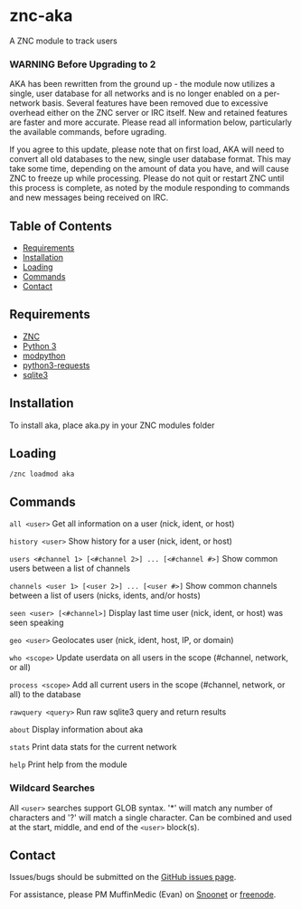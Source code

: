 # znc-aka
A ZNC module to track users

### WARNING Before Upgrading to 2

AKA has been rewritten from the ground up - the module now utilizes a single, user database for all networks and is no longer enabled on a per-network basis. Several features have been removed due to excessive overhead either on the ZNC server or IRC itself. New and retained features are faster and more accurate. Please read all information below, particularly the available commands, before ugrading.

If you agree to this update, please note that on first load, AKA will need to convert all old databases to the new, single user database format. This may take some time, depending on the amount of data you have, and will cause ZNC to freeze up while processing. Please do not quit or restart ZNC until this process is complete, as noted by the module responding to commands and new messages being received on IRC.

## Table of Contents
- [Requirements](#requirements)
- [Installation](#installation)
- [Loading](#loading)
- [Commands](#commands)
- [Contact](#contact)

## Requirements
 * <a href="http://znc.in">ZNC</a>
 * <a href="https://www.python.org">Python 3</a>
 * <a href="http://wiki.znc.in/Modpython">modpython</a>
 * <a href="http://docs.python-requests.org/en/latest/">python3-requests</a>
 * <a href="https://www.sqlite.org">sqlite3</a>

## Installation
To install aka, place aka.py in your ZNC modules folder

## Loading
`/znc loadmod aka`

## Commands

`all <user>` Get all information on a user (nick, ident, or host)

`history <user>` Show history for a user (nick, ident, or host)

`users <#channel 1> [<#channel 2>] ... [<#channel #>]` Show common users between a list of channels

`channels <user 1> [<user 2>] ... [<user #>]` Show common channels between a list of users (nicks, idents, and/or hosts)

`seen <user> [<#channel>]` Display last time user (nick, ident, or host) was seen speaking

`geo <user>` Geolocates user (nick, ident, host, IP, or domain)

`who <scope>` Update userdata on all users in the scope (#channel, network, or all)

`process <scope>` Add all current users in the scope (#channel, network, or all) to the database

`rawquery <query>` Run raw sqlite3 query and return results

`about` Display information about aka

`stats` Print data stats for the current network

`help` Print help from the module

### Wildcard Searches

All `<user>` searches support GLOB syntax. '*' will match any number of characters and '?' will match a single character. Can be combined and used at the start, middle, and end of the `<user>` block(s).

## Contact

Issues/bugs should be submitted on the <a href="https://github.com/MuffinMedic/znc-aka/issues">GitHub issues page</a>.

For assistance, please PM MuffinMedic (Evan) on <a href="https://kiwiirc.com/client/irc.snoonet.org:+6697">Snoonet<a> or <a href="https://kiwiirc.com/client/irc.freenode.net:+6697">freenode<a/>.